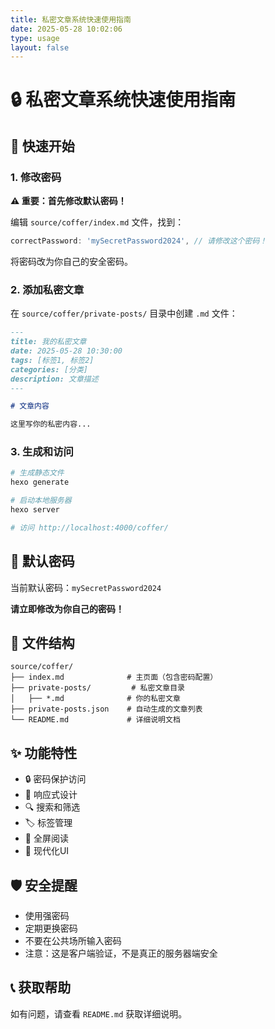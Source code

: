 ```yaml
---
title: 私密文章系统快速使用指南
date: 2025-05-28 10:02:06
type: usage
layout: false
---
```


# 🔒 私密文章系统快速使用指南

## 🚀 快速开始

### 1. 修改密码
**⚠️ 重要：首先修改默认密码！**

编辑 `source/coffer/index.md` 文件，找到：
```javascript
correctPassword: 'mySecretPassword2024', // 请修改这个密码！
```
将密码改为你自己的安全密码。

### 2. 添加私密文章
在 `source/coffer/private-posts/` 目录中创建 `.md` 文件：

```markdown
---
title: 我的私密文章
date: 2025-05-28 10:30:00
tags: [标签1, 标签2]
categories: [分类]
description: 文章描述
---

# 文章内容

这里写你的私密内容...
```

### 3. 生成和访问
```bash
# 生成静态文件
hexo generate

# 启动本地服务器
hexo server

# 访问 http://localhost:4000/coffer/
```

## 🔑 默认密码
当前默认密码：`mySecretPassword2024`

**请立即修改为你自己的密码！**

## 📁 文件结构
```
source/coffer/
├── index.md              # 主页面（包含密码配置）
├── private-posts/         # 私密文章目录
│   ├── *.md              # 你的私密文章
├── private-posts.json    # 自动生成的文章列表
└── README.md             # 详细说明文档
```

## ✨ 功能特性
- 🔒 密码保护访问
- 📱 响应式设计
- 🔍 搜索和筛选
- 🏷️ 标签管理
- 📖 全屏阅读
- 🎨 现代化UI

## 🛡️ 安全提醒
- 使用强密码
- 定期更换密码
- 不要在公共场所输入密码
- 注意：这是客户端验证，不是真正的服务器端安全

## 📞 获取帮助
如有问题，请查看 `README.md` 获取详细说明。 